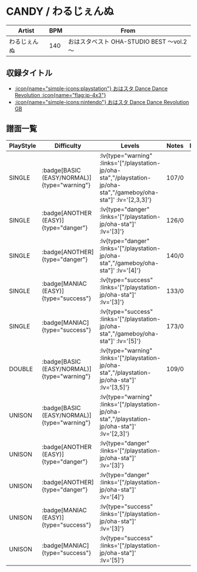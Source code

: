 # CANDY / わるじぇんぬ

|Artist|BPM|From|
|------|---|----|
|わるじぇんぬ|140|おはスタベスト OHA-STUDIO BEST ～vol.2～|

## 収録タイトル

- [ :icon{name="simple-icons:playstation"} おはスタ Dance Dance Revolution :icon{name="flag:jp-4x3"} ](/playstation-jp/oha-sta)
- [ :icon{name="simple-icons:nintendo"} おはスタ Dance Dance Revolution GB](/gameboy/oha-sta)

## 譜面一覧

|PlayStyle|Difficulty|Levels|Notes|Movie|
|---------|----------|------|-----|-----|
|SINGLE| :badge[BASIC (EASY/NORMAL)]{type="warning"} | :lv{type="warning" :links='["/playstation-jp/oha-sta","/playstation-jp/oha-sta","/gameboy/oha-sta"]' :lv='[2,3,3]'} |107/0||
|SINGLE| :badge[ANOTHER (EASY)]{type="danger"} | :lv{type="danger" :links='["/playstation-jp/oha-sta"]' :lv='[3]'} |126/0||
|SINGLE| :badge[ANOTHER]{type="danger"} | :lv{type="danger" :links='["/playstation-jp/oha-sta","/gameboy/oha-sta"]' :lv='[4]'} |140/0||
|SINGLE| :badge[MANIAC (EASY)]{type="success"} | :lv{type="success" :links='["/playstation-jp/oha-sta"]' :lv='[3]'} |133/0||
|SINGLE| :badge[MANIAC]{type="success"} | :lv{type="success" :links='["/playstation-jp/oha-sta","/gameboy/oha-sta"]' :lv='[5]'} |173/0||
|DOUBLE| :badge[BASIC (EASY/NORMAL)]{type="warning"} | :lv{type="warning" :links='["/playstation-jp/oha-sta","/playstation-jp/oha-sta"]' :lv='[3,5]'} |109/0||
|UNISON| :badge[BASIC (EASY/NORMAL)]{type="warning"} | :lv{type="warning" :links='["/playstation-jp/oha-sta","/playstation-jp/oha-sta"]' :lv='[2,3]'} |||
|UNISON| :badge[ANOTHER (EASY)]{type="danger"} | :lv{type="danger" :links='["/playstation-jp/oha-sta"]' :lv='[3]'} |||
|UNISON| :badge[ANOTHER]{type="danger"} | :lv{type="danger" :links='["/playstation-jp/oha-sta"]' :lv='[4]'} |||
|UNISON| :badge[MANIAC (EASY)]{type="success"} | :lv{type="success" :links='["/playstation-jp/oha-sta"]' :lv='[3]'} |||
|UNISON| :badge[MANIAC]{type="success"} | :lv{type="success" :links='["/playstation-jp/oha-sta"]' :lv='[5]'} |||
